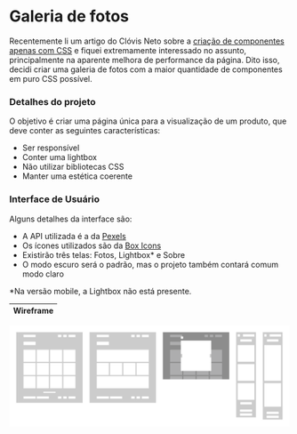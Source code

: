 # Galeria de fotos

Recentemente li um artigo do Clóvis Neto sobre a [criação de componentes apenas com CSS](https://clovisdasilvaneto.github.io/criando-componentes-apenas-com-css) e fiquei extremamente interessado no assunto, principalmente na aparente melhora de performance da página. Dito isso, decidi criar uma galeria de fotos com a maior quantidade de componentes em puro CSS possível.

### Detalhes do projeto

O objetivo é criar uma página única para a visualização de um produto, que deve conter as seguintes características:

- Ser responsível
- Conter uma lightbox
- Não utilizar bibliotecas CSS
- Manter uma estética coerente

### Interface de Usuário

Alguns detalhes da interface são:

- A API utilizada é a da [Pexels](https://www.pexels.com/api/documentation/#photos)
- Os ícones utilizados são da [Box Icons](https://boxicons.com/)
- Existirão três telas: Fotos, Lightbox\* e Sobre
- O modo escuro será o padrão, mas o projeto também contará comum modo claro

\*Na versão mobile, a Lightbox não está presente.

| Wireframe |
| --------- |

![Wireframe](./resources/images/wireframe.png)

